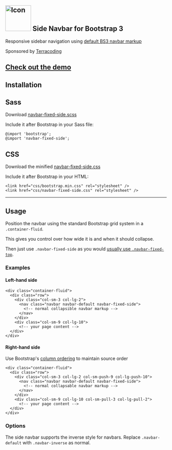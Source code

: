 <img src="http://samrayner.github.io/bootstrap-side-navbar/assets/images/bs3-side-navbar.png" width="80" alt="Icon" /> Side Navbar for Bootstrap 3
------

Responsive sidebar navigation using [default BS3 navbar markup](http://getbootstrap.com/components/#navbar)

Sponsored by [Terracoding](http://www.terracoding.com/)

## [Check out the demo](http://samrayner.github.io/bootstrap-side-navbar)

## Installation

## Sass

Download [navbar-fixed-side.scss](https://raw.githubusercontent.com/samrayner/bootstrap-side-navbar/source/source/assets/stylesheets/navbar-fixed-side.scss)

Include it after Bootstrap in your Sass file:

    @import 'bootstrap';
    @import 'navbar-fixed-side';

## CSS

Download the minified [navbar-fixed-side.css](https://raw.githubusercontent.com/samrayner/bootstrap-side-navbar/gh-pages/assets/stylesheets/navbar-fixed-side.css)

Include it after Bootstrap in your HTML:

    <link href="css/bootstrap.min.css" rel="stylesheet" />
    <link href="css/navbar-fixed-side.css" rel="stylesheet" />

---

## Usage

Position the navbar using the standard Bootstrap grid system in a `.container-fluid`.

This gives you control over how wide it is and when it should collapse.

Then just use `.navbar-fixed-side` as you would [usually use `.navbar-fixed-top`][nft].

### Examples

#### Left-hand side
    <div class="container-fluid">
      <div class="row">
        <div class="col-sm-3 col-lg-2">
          <nav class="navbar navbar-default navbar-fixed-side">
            <!-- normal collapsible navbar markup -->
          </nav>
        </div>
        <div class="col-sm-9 col-lg-10">
          <!-- your page content -->
      </div>
    </div>

#### Right-hand side
Use Bootstrap's [column ordering][co] to maintain source order

    <div class="container-fluid">
      <div class="row">
        <div class="col-sm-3 col-lg-2 col-sm-push-9 col-lg-push-10">
          <nav class="navbar navbar-default navbar-fixed-side">
            <!-- normal collapsable navbar markup -->
          </nav>
        </div>
        <div class="col-sm-9 col-lg-10 col-sm-pull-3 col-lg-pull-2">
          <!-- your page content -->
      </div>
    </div>

### Options

The side navbar supports the inverse style for navbars. Replace `.navbar-default` with `.navbar-inverse` as normal.

[co]: https://getbootstrap.com/css/#grid-column-ordering
[nft]: http://getbootstrap.com/components/#navbar-fixed-top
